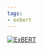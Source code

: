 ```yaml
---
tags:
- exbert
---
```


[![ExBERT](https://img.shields.io/badge/Visualize%20Attentions-ExBERT-green)](https://huggingface.co/exbert/?model=bert-base-uncased)
